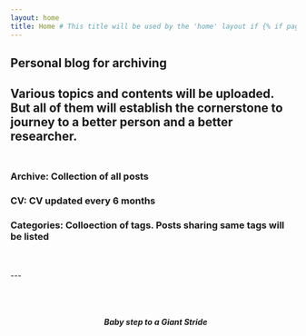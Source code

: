 ```yaml
---
layout: home
title: Home # This title will be used by the 'home' layout if {% if page.title %} is present
---
```


## Personal blog for archiving
Various topics and contents will be uploaded. But all of them will establish the cornerstone to journey to a better person and a better researcher. 
<br />
<br />
---


### Archive: Collection of all posts

### CV: CV updated every 6 months

### Categories: Colloection of tags. Posts sharing same tags will be listed   

<br />
<br />
---
  
<br />
<br />
<br />
<br />

<div align="center" markdown="1">
  
  ***Baby step to a Giant Stride***

</div>
